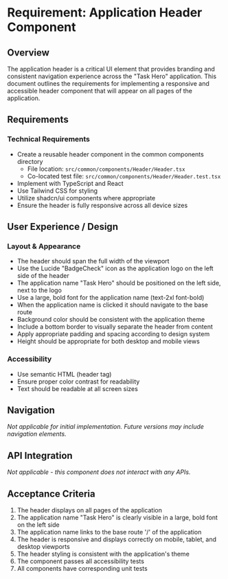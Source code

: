 # Requirement: Application Header Component

## Overview

The application header is a critical UI element that provides branding and consistent navigation experience across the "Task Hero" application. This document outlines the requirements for implementing a responsive and accessible header component that will appear on all pages of the application.

## Requirements

### Technical Requirements

- Create a reusable header component in the common components directory
  - File location: `src/common/components/Header/Header.tsx`
  - Co-located test file: `src/common/components/Header/Header.test.tsx`
- Implement with TypeScript and React
- Use Tailwind CSS for styling
- Utilize shadcn/ui components where appropriate
- Ensure the header is fully responsive across all device sizes

## User Experience / Design

### Layout & Appearance

- The header should span the full width of the viewport
- Use the Lucide "BadgeCheck" icon as the application logo on the left side of the header
- The application name "Task Hero" should be positioned on the left side, next to the logo
- Use a large, bold font for the application name (text-2xl font-bold)
- When the application name is clicked it should navigate to the base route
- Background color should be consistent with the application theme
- Include a bottom border to visually separate the header from content
- Apply appropriate padding and spacing according to design system
- Height should be appropriate for both desktop and mobile views

### Accessibility

- Use semantic HTML (header tag)
- Ensure proper color contrast for readability
- Text should be readable at all screen sizes

## Navigation

_Not applicable for initial implementation. Future versions may include navigation elements._

## API Integration

_Not applicable - this component does not interact with any APIs._

## Acceptance Criteria

1. The header displays on all pages of the application
2. The application name "Task Hero" is clearly visible in a large, bold font on the left side
3. The application name links to the base route '/' of the application
4. The header is responsive and displays correctly on mobile, tablet, and desktop viewports
5. The header styling is consistent with the application's theme
6. The component passes all accessibility tests
7. All components have corresponding unit tests
